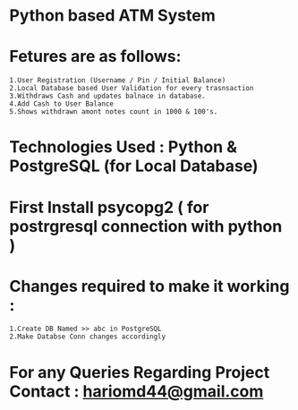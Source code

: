 

# Python based ATM System

# Fetures are as follows:
    1.User Registration (Username / Pin / Initial Balance)
    2.Local Database based User Validation for every trasnsaction
    3.Withdraws Cash and updates balnace in database.
    4.Add Cash to User Balance
    5.Shows withdrawn amont notes count in 1000 & 100's.


# Technologies Used : Python & PostgreSQL (for Local Database)

# First Install psycopg2 ( for postrgresql connection with python )
# Changes required to make it working :
    1.Create DB Named >> abc in PostgreSQL
    2.Make Databse Conn changes accordingly 

# For any Queries Regarding Project Contact : hariomd44@gmail.com

